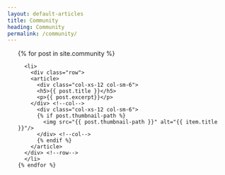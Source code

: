 ```yaml
---
layout: default-articles
title: Community
heading: Community
permalink: /community/
---
```



<div>

  <ul class="post-list">
    {% for post in site.community %}

      <li>
        <div class="row">
        <article>
          <div class="col-xs-12 col-sm-6">
          <h5>{{ post.title }}</h5>
          <p>{{ post.excerpt}}</p>
        </div> <!--col-->
          <div class="col-xs-12 col-sm-6">
          {% if post.thumbnail-path %}
            <img src="{{ post.thumbnail-path }}" alt="{{ item.title }}"/>
          </div> <!--col-->
          {% endif %}
        </article>
      </div> <!--row-->
      </li>
    {% endfor %}
  </ul>


</div>
